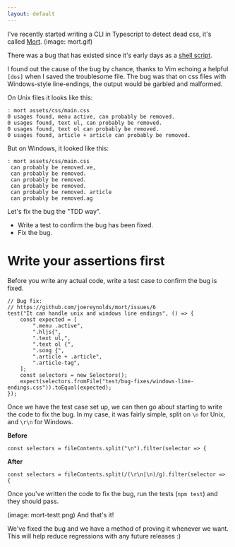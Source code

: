 ```yaml
---
layout: default
---
```


I've recently started writing a CLI in Typescript to detect dead css,
it's called [Mort](https://github.com/joereynolds/mort).
(image: mort.gif)

There was a bug that has existed since it's early days as a [shell script](https://github.com/joereynolds/configs/blob/master/dotfiles/bash/.bashrc#L30).

I found out the cause of the bug by chance, thanks to Vim echoing a helpful `[dos]` when I saved the troublesome file.
The bug was that on css files with Windows-style line-endings, the output would be garbled and malformed.

On Unix files it looks like this:
```
: mort assets/css/main.css
0 usages found, menu active, can probably be removed.
0 usages found, text ul, can probably be removed.
0 usages found, text ol can probably be removed.
0 usages found, article + article can probably be removed.
```

But on Windows, it looked like this:
```
: mort assets/css/main.css
 can probably be removed.ve,
 can probably be removed.
 can probably be removed.
 can probably be removed.
 can probably be removed. article
 can probably be removed.ag
```

Let's fix the bug the "TDD way".

- Write a test to confirm the bug has been fixed.
- Fix the bug.

# Write your assertions first

Before you write any actual code, write a test case to confirm the bug is fixed.

```
// Bug fix:
// https://github.com/joereynolds/mort/issues/6
test("It can handle unix and windows line endings", () => {
    const expected = [
        ".menu .active",
        ".hljs{",
        ".text ul,",
        ".text ol {",
        ".song {",
        ".article + .article",
        ".article-tag",
    ];
    const selectors = new Selectors();
    expect(selectors.fromFile("test/bug-fixes/windows-line-endings.css")).toEqual(expected);
});
```

Once we have the test case set up, we can then go about starting to write the code to fix the bug.
In my case, it was fairly simple, split on `\n` for Unix, and `\r\n` for Windows.

**Before**

```
const selectors = fileContents.split("\n").filter(selector => {
```

**After**

```
const selectors = fileContents.split(/(\r\n|\n)/g).filter(selector => {
```

Once you've written the code to fix the bug, run the tests (`npm test`) and they should pass.

(image: mort-testt.png)
And that's it!

We've fixed the bug and we have a method of proving it whenever we want. This will help 
reduce regressions with any future releases :)
